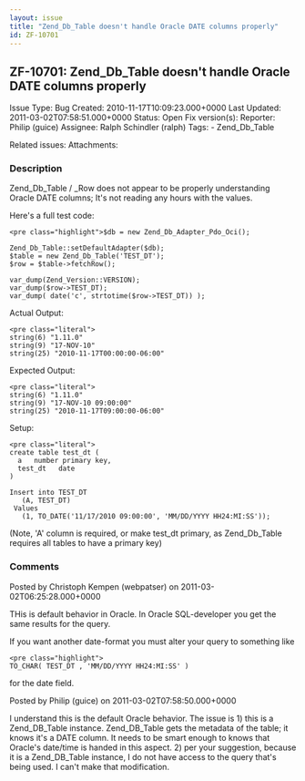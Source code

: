 ```yaml
---
layout: issue
title: "Zend_Db_Table doesn't handle Oracle DATE columns properly"
id: ZF-10701
---
```


ZF-10701: Zend\_Db\_Table doesn't handle Oracle DATE columns properly
---------------------------------------------------------------------

 Issue Type: Bug Created: 2010-11-17T10:09:23.000+0000 Last Updated: 2011-03-02T07:58:51.000+0000 Status: Open Fix version(s): 
 Reporter:  Philip (guice)  Assignee:  Ralph Schindler (ralph)  Tags: - Zend\_Db\_Table
 
 Related issues: 
 Attachments: 
### Description

Zend\_Db\_Table / \_Row does not appear to be properly understanding Oracle DATE columns; It's not reading any hours with the values.

Here's a full test code:

 
    <pre class="highlight">$db = new Zend_Db_Adapter_Pdo_Oci();
    
    Zend_Db_Table::setDefaultAdapter($db);
    $table = new Zend_Db_Table('TEST_DT');
    $row = $table->fetchRow();
    
    var_dump(Zend_Version::VERSION);
    var_dump($row->TEST_DT);
    var_dump( date('c', strtotime($row->TEST_DT)) );


Actual Output:

 
    <pre class="literal">
    string(6) "1.11.0"
    string(9) "17-NOV-10"
    string(25) "2010-11-17T00:00:00-06:00"


Expected Output:

 
    <pre class="literal">
    string(6) "1.11.0"
    string(9) "17-NOV-10 09:00:00"
    string(25) "2010-11-17T09:00:00-06:00"


Setup:

 
    <pre class="literal">
    create table test_dt (
      a   number primary key,
      test_dt   date
    )
    
    Insert into TEST_DT
       (A, TEST_DT)
     Values
       (1, TO_DATE('11/17/2010 09:00:00', 'MM/DD/YYYY HH24:MI:SS'));


(Note, 'A' column is required, or make test\_dt primary, as Zend\_Db\_Table requires all tables to have a primary key)

 

 

### Comments

Posted by Christoph Kempen (webpatser) on 2011-03-02T06:25:28.000+0000

THis is default behavior in Oracle. In Oracle SQL-developer you get the same results for the query.

If you want another date-format you must alter your query to something like

 
    <pre class="highlight">
    TO_CHAR( TEST_DT , 'MM/DD/YYYY HH24:MI:SS' )


for the date field.

 

 

Posted by Philip (guice) on 2011-03-02T07:58:50.000+0000

I understand this is the default Oracle behavior. The issue is 1) this is a Zend\_DB\_Table instance. Zend\_DB\_Table gets the metadata of the table; it knows it's a DATE column. It needs to be smart enough to knows that Oracle's date/time is handed in this aspect. 2) per your suggestion, because it is a Zend\_DB\_Table instance, I do not have access to the query that's being used. I can't make that modification.

 

 